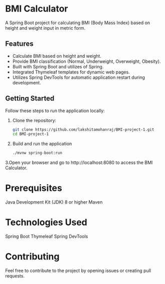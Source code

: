 # BMI Calculator

A Spring Boot project for calculating BMI (Body Mass Index) based on height and weight input in metric form.

## Features

- Calculate BMI based on height and weight.
- Provide BMI classification (Normal, Underweight, Overweight, Obesity).
- Built with Spring Boot and utilizes of Spring.
- Integrated Thymeleaf templates for dynamic web pages.
- Utilizes Spring DevTools for automatic application restart during development.

## Getting Started

Follow these steps to run the application locally:

1. Clone the repository:
   ```bash
   git clone https://github.com/lakshitamohanraj/BMI-project-1.git
   cd BMI-project-1
2. Build and run the application
    ```bash
    ./mvnw spring-boot:run
3.Open your browser and go to http://localhost:8080 to access the BMI Calculator.

# Prerequisites
Java Development Kit (JDK) 8 or higher
Maven

# Technologies Used
Spring Boot
Thymeleaf
Spring DevTools

# Contributing
Feel free to contribute to the project by opening issues or creating pull requests.

   
   
